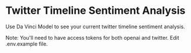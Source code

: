 # Twitter Timeline Sentiment Analysis

Use Da Vinci Model to see your current twitter timeline sentiment analysis.

Note: You'll need to have access tokens for both openai and twitter. Edit .env.example file.

